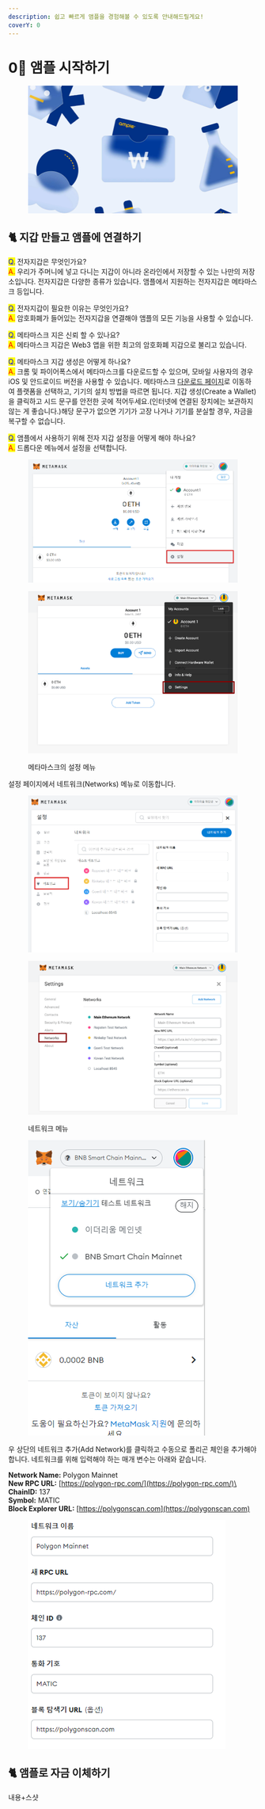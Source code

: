 ```yaml
---
description: 쉽고 빠르게 앰플을 경험해볼 수 있도록 안내해드릴게요!
coverY: 0
---
```


# 0⃣ 앰플 시작하기

<figure><img src="../.gitbook/assets/image (5).png" alt=""><figcaption></figcaption></figure>

## :cat2: 지갑 만들고 앰플에 연결하기

<mark style="color:blue;">Q.</mark> 전자지갑은 무엇인가요? \
<mark style="color:red;">A.</mark> 우리가 주머니에 넣고 다니는 지갑이 아니라 온라인에서 저장할 수 있는 나만의 저장소입니다. 전자지갑은 다양한 종류가 있습니다. 앰플에서 지원하는 전자지갑은 메타마스크 등입니다.

<mark style="color:blue;">Q.</mark> 전자지갑이 필요한 이유는 무엇인가요? \
<mark style="color:red;">A.</mark> 암호화폐가 들어있는 전자지갑을 연결해야 앰플의 모든 기능을 사용할 수 있습니다.

<mark style="color:blue;">Q.</mark> 메타마스크 지은 신뢰 할 수 있나요? \
<mark style="color:red;">A.</mark> 메타마스크 지갑은 Web3 앱을 위한 최고의  암호화폐 지갑으로 불리고 있습니다.

<mark style="color:blue;">Q.</mark> 메타마스크 지갑 생성은 어떻게 하나요? \
<mark style="color:red;">A.</mark> 크롬 및 파이어폭스에서 메타마스크를 다운로드할 수 있으며, 모바일 사용자의 경우 iOS 및 안드로이드 버전을 사용할 수 있습니다. 메타마스크 [다운로드 페이지](https://metamask.io/download.html)로 이동하여 플랫폼을 선택하고, 기기의 설치 방법을 따르면 됩니다. 지갑 생성(Create a Wallet)을 클릭하고 시드 문구를 안전한 곳에 적어두세요.(인터넷에 연결된 장치에는 보관하지 않는 게 좋습니다.)해당 문구가 없으면 기기가 고장 나거나 기기를 분실할 경우, 자금을 복구할 수 없습니다.

<mark style="color:blue;">Q.</mark> 앰플에서 사용하기 위해 전자 지갑 설정을 어떻게 해야 하나요?\
<mark style="color:red;">A.</mark> 드롭다운 메뉴에서 설정을 선택합니다.

<figure><img src="../.gitbook/assets/image (2).png" alt=""><figcaption></figcaption></figure>

<figure><img src="../.gitbook/assets/image (1).png" alt=""><figcaption><p>메타마스크의 설정 메뉴</p></figcaption></figure>

설정 페이지에서 네트워크(Networks) 메뉴로 이동합니다.

<figure><img src="../.gitbook/assets/image.png" alt=""><figcaption></figcaption></figure>

<figure><img src="../.gitbook/assets/image (7).png" alt=""><figcaption><p>네트워크 메뉴</p></figcaption></figure>

<figure><img src="../.gitbook/assets/image (2) (1).png" alt=""><figcaption></figcaption></figure>

우 상단의 네트워크 추가(Add Network)를 클릭하고 수동으로 폴리곤 체인을 추가해야 합니다. 네트워크를 위해 입력해야 하는 매개 변수는 아래와 같습니다.&#x20;

**Network Name:** Polygon Mainnet\
**New RPC URL:** [https://polygon-rpc.com/](https://polygon-rpc.com/)\
**ChainID:** 137\
**Symbol:** MATIC\
**Block Explorer URL:** [https://polygonscan.com](https://polygonscan.com)

<figure><img src="../.gitbook/assets/image (4).png" alt=""><figcaption></figcaption></figure>

## :cat2: 앰플로 자금 이체하기

내용+스샷





















